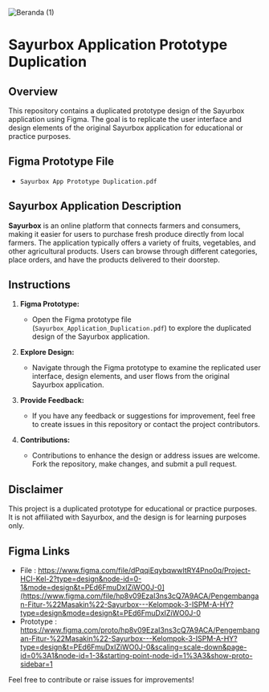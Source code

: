 ![Beranda (1)](https://github.com/dudinurdiyans/Sayurbox-App-Prototype-Duplication/assets/135699744/cd06e153-ef1d-4439-b79c-a0364e202e3e)

# Sayurbox Application Prototype Duplication

## Overview

This repository contains a duplicated prototype design of the Sayurbox application using Figma. The goal is to replicate the user interface and design elements of the original Sayurbox application for educational or practice purposes.

## Figma Prototype File

- `Sayurbox App Prototype Duplication.pdf`

## Sayurbox Application Description

**Sayurbox** is an online platform that connects farmers and consumers, making it easier for users to purchase fresh produce directly from local farmers. The application typically offers a variety of fruits, vegetables, and other agricultural products. Users can browse through different categories, place orders, and have the products delivered to their doorstep.

## Instructions

1. **Figma Prototype:**
   - Open the Figma prototype file (`Sayurbox_Application_Duplication.pdf`) to explore the duplicated design of the Sayurbox application.

2. **Explore Design:**
   - Navigate through the Figma prototype to examine the replicated user interface, design elements, and user flows from the original Sayurbox application.

3. **Provide Feedback:**
   - If you have any feedback or suggestions for improvement, feel free to create issues in this repository or contact the project contributors.

4. **Contributions:**
   - Contributions to enhance the design or address issues are welcome. Fork the repository, make changes, and submit a pull request.

## Disclaimer

This project is a duplicated prototype for educational or practice purposes. It is not affiliated with Sayurbox, and the design is for learning purposes only.

## Figma Links
- File : https://www.figma.com/file/dPqqiEqybqwwItRY4Pno0q/Project-HCI-Kel-2?type=design&node-id=0-1&mode=design&t=PEd6FmuDxIZiWO0J-0](https://www.figma.com/file/hp8v09EzaI3ns3cQ7A9ACA/Pengembangan-Fitur-%22Masakin%22-Sayurbox---Kelompok-3-ISPM-A-HY?type=design&mode=design&t=PEd6FmuDxIZiWO0J-0
- Prototype : https://www.figma.com/proto/hp8v09EzaI3ns3cQ7A9ACA/Pengembangan-Fitur-%22Masakin%22-Sayurbox---Kelompok-3-ISPM-A-HY?type=design&t=PEd6FmuDxIZiWO0J-0&scaling=scale-down&page-id=0%3A1&node-id=1-3&starting-point-node-id=1%3A3&show-proto-sidebar=1

Feel free to contribute or raise issues for improvements!

